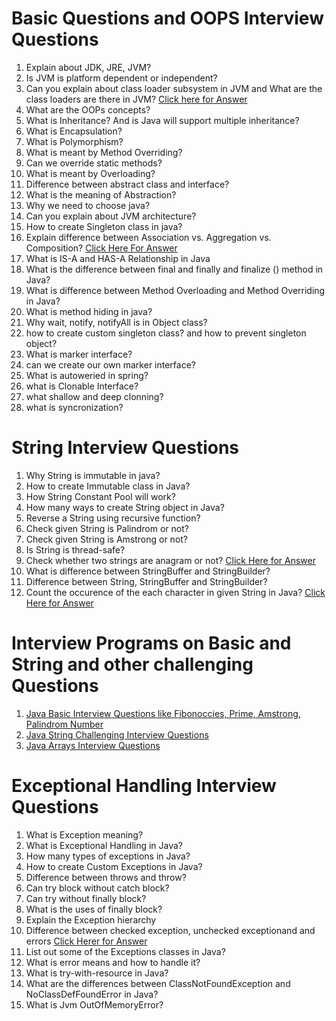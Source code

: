 # Basic Questions and OOPS Interview Questions
1. Explain about JDK, JRE, JVM?
2. Is JVM is platform dependent or independent?
3. Can you explain about class loader subsystem in JVM and What are the class loaders are there in JVM? [Click here for Answer](https://www.geeksforgeeks.org/classloader-in-java/)
4. What are the OOPs concepts?
5. What is Inheritance? And is Java will support multiple inheritance?
6. What is Encapsulation?
7. What is Polymorphism? 
8. What is meant by Method Overriding?
9. Can we override static methods?
10. What is meant by Overloading?
11. Difference between abstract class and interface?
12. What is the meaning of Abstraction?
13. Why we need to choose java?
14. Can you explain about JVM architecture?
15. How to create Singleton class in java?
16. Explain difference between Association vs. Aggregation vs. Composition? [Click Here For Answer](https://www.javatpoint.com/uml-association-vs-aggregation-vs-composition)
18. What is IS-A and HAS-A Relationship in Java
19. What is the difference between final and finally and finalize () method in Java?
20. What is difference between Method Overloading and Method Overriding in Java?
21. What is method hiding in java?
22. Why wait, notify, notifyAll is in Object class?
23. how to create custom singleton class? and how to prevent singleton object?
24. What is marker interface?
25. can we create our own marker interface?
26. What is autoweried in spring?
27. what is Clonable Interface?
28. what shallow and deep clonning?
29. what is syncronization?
# String Interview Questions
1. Why String is immutable in java?
2. How to create Immutable class in Java?
3. How String Constant Pool will work?
4. How many ways to create String object in Java?
5. Reverse a String using recursive function?
6. Check given String is Palindrom or not?
7. Check given String is Amstrong or not?
8. Is String is thread-safe?
9. Check whether two strings are anagram or not? [Click Here for Answer](https://www.javatpoint.com/java-program-to-check-whether-two-strings-are-anagram-or-not)
10. What is difference between StringBuffer and StringBuilder?
11. Difference between String, StringBuffer and StringBuilder?
12. Count the occurence of the each character in given String in Java? [Click Here for Answer](https://www.javatpoint.com/java-program-to-count-occurrences-of-each-character)
# Interview Programs on Basic and String and other challenging Questions
1. [Java Basic Interview Questions like Fibonoccies, Prime, Amstrong, Palindrom Number](https://www.javatpoint.com/java-programs#java-basic-programs)
2. [Java String Challenging Interview Questions](https://www.javatpoint.com/java-programs#java-string-programs)
3. [Java Arrays Interview Questions](https://www.javatpoint.com/java-programs#java-array-programs)

# Exceptional Handling Interview Questions
1. What is Exception meaning?
2. What is Exceptional Handling in Java?
3. How many types of exceptions in Java?
4. How to create Custom Exceptions in Java?
5. Difference between throws and throw?
6. Can try block without catch block?
7. Can try without finally block?
8. What is the uses of finally block?
9. Explain the Exception hierarchy
10. Difference between checked exception, unchecked exceptionand and errors [Click Herer for Answer](https://java2blog.com/java-exception-handling-interview-questions/)
11. List out some of the Exceptions classes in Java?
12. What is error means and how to handle it?
13. What is try-with-resource in Java?
14. What are the differences between ClassNotFoundException and NoClassDefFoundError in Java?
15. What is Jvm OutOfMemoryError?

